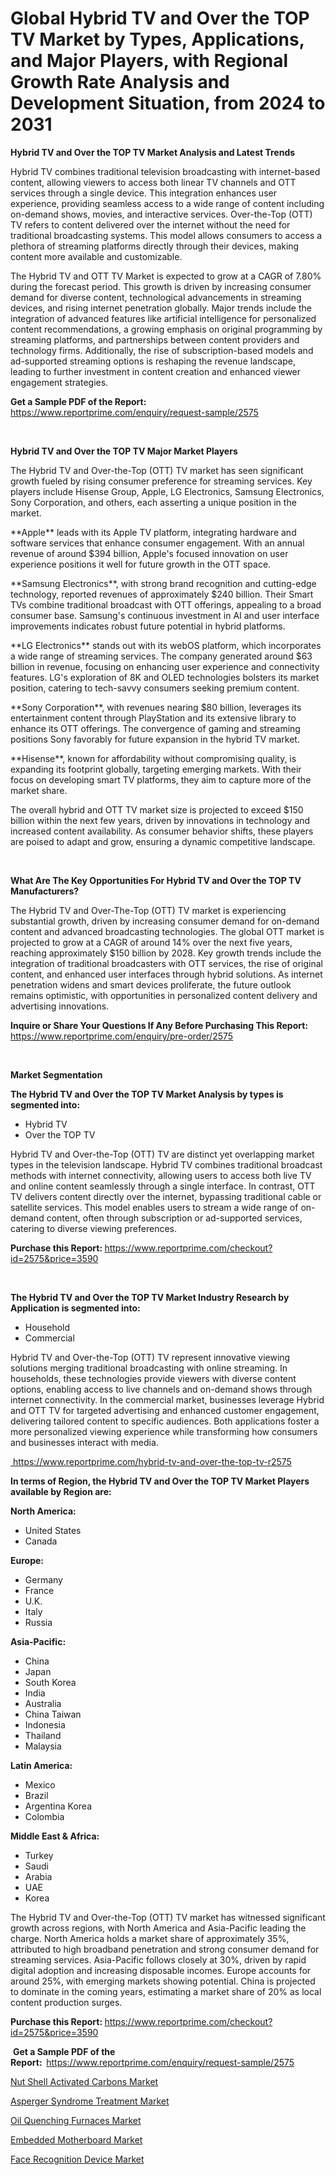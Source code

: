 <p><h1>Global Hybrid TV and Over the TOP TV Market by Types, Applications, and Major Players, with Regional Growth Rate Analysis and Development Situation, from 2024 to 2031</h1></p><p><strong>Hybrid TV and Over the TOP TV Market Analysis and Latest Trends</strong></p>
<p><p>Hybrid TV combines traditional television broadcasting with internet-based content, allowing viewers to access both linear TV channels and OTT services through a single device. This integration enhances user experience, providing seamless access to a wide range of content including on-demand shows, movies, and interactive services. Over-the-Top (OTT) TV refers to content delivered over the internet without the need for traditional broadcasting systems. This model allows consumers to access a plethora of streaming platforms directly through their devices, making content more available and customizable.</p><p>The Hybrid TV and OTT TV Market is expected to grow at a CAGR of 7.80% during the forecast period. This growth is driven by increasing consumer demand for diverse content, technological advancements in streaming devices, and rising internet penetration globally. Major trends include the integration of advanced features like artificial intelligence for personalized content recommendations, a growing emphasis on original programming by streaming platforms, and partnerships between content providers and technology firms. Additionally, the rise of subscription-based models and ad-supported streaming options is reshaping the revenue landscape, leading to further investment in content creation and enhanced viewer engagement strategies.</p></p>
<p><strong>Get a Sample PDF of the Report:&nbsp;</strong> <a href="https://www.reportprime.com/enquiry/request-sample/2575">https://www.reportprime.com/enquiry/request-sample/2575</a></p>
<p>&nbsp;</p>
<p><strong>Hybrid TV and Over the TOP TV Major Market Players</strong></p>
<p><p>The Hybrid TV and Over-the-Top (OTT) TV market has seen significant growth fueled by rising consumer preference for streaming services. Key players include Hisense Group, Apple, LG Electronics, Samsung Electronics, Sony Corporation, and others, each asserting a unique position in the market.</p><p>**Apple** leads with its Apple TV platform, integrating hardware and software services that enhance consumer engagement. With an annual revenue of around $394 billion, Apple's focused innovation on user experience positions it well for future growth in the OTT space.</p><p>**Samsung Electronics**, with strong brand recognition and cutting-edge technology, reported revenues of approximately $240 billion. Their Smart TVs combine traditional broadcast with OTT offerings, appealing to a broad consumer base. Samsung's continuous investment in AI and user interface improvements indicates robust future potential in hybrid platforms.</p><p>**LG Electronics** stands out with its webOS platform, which incorporates a wide range of streaming services. The company generated around $63 billion in revenue, focusing on enhancing user experience and connectivity features. LG's exploration of 8K and OLED technologies bolsters its market position, catering to tech-savvy consumers seeking premium content.</p><p>**Sony Corporation**, with revenues nearing $80 billion, leverages its entertainment content through PlayStation and its extensive library to enhance its OTT offerings. The convergence of gaming and streaming positions Sony favorably for future expansion in the hybrid TV market.</p><p>**Hisense**, known for affordability without compromising quality, is expanding its footprint globally, targeting emerging markets. With their focus on developing smart TV platforms, they aim to capture more of the market share.</p><p>The overall hybrid and OTT TV market size is projected to exceed $150 billion within the next few years, driven by innovations in technology and increased content availability. As consumer behavior shifts, these players are poised to adapt and grow, ensuring a dynamic competitive landscape.</p></p>
<p>&nbsp;</p>
<p><strong>What Are The Key Opportunities For Hybrid TV and Over the TOP TV Manufacturers?</strong></p>
<p><p>The Hybrid TV and Over-The-Top (OTT) TV market is experiencing substantial growth, driven by increasing consumer demand for on-demand content and advanced broadcasting technologies. The global OTT market is projected to grow at a CAGR of around 14% over the next five years, reaching approximately $150 billion by 2028. Key growth trends include the integration of traditional broadcasters with OTT services, the rise of original content, and enhanced user interfaces through hybrid solutions. As internet penetration widens and smart devices proliferate, the future outlook remains optimistic, with opportunities in personalized content delivery and advertising innovations.</p></p>
<p><strong>Inquire or Share Your Questions If Any Before Purchasing This Report:</strong> <a href="https://www.reportprime.com/enquiry/pre-order/2575">https://www.reportprime.com/enquiry/pre-order/2575</a></p>
<p>&nbsp;</p>
<p><strong>Market Segmentation</strong></p>
<p><strong>The Hybrid TV and Over the TOP TV Market Analysis by types is segmented into:</strong></p>
<p><ul><li>Hybrid TV</li><li>Over the TOP TV</li></ul></p>
<p><p>Hybrid TV and Over-the-Top (OTT) TV are distinct yet overlapping market types in the television landscape. Hybrid TV combines traditional broadcast methods with internet connectivity, allowing users to access both live TV and online content seamlessly through a single interface. In contrast, OTT TV delivers content directly over the internet, bypassing traditional cable or satellite services. This model enables users to stream a wide range of on-demand content, often through subscription or ad-supported services, catering to diverse viewing preferences.</p></p>
<p><strong>Purchase this Report:&nbsp;</strong><a href="https://www.reportprime.com/checkout?id=2575&price=3590">https://www.reportprime.com/checkout?id=2575&price=3590</a></p>
<p>&nbsp;</p>
<p><strong>The Hybrid TV and Over the TOP TV Market Industry Research by Application is segmented into:</strong></p>
<p><ul><li>Household</li><li>Commercial</li></ul></p>
<p><p>Hybrid TV and Over-the-Top (OTT) TV represent innovative viewing solutions merging traditional broadcasting with online streaming. In households, these technologies provide viewers with diverse content options, enabling access to live channels and on-demand shows through internet connectivity. In the commercial market, businesses leverage Hybrid and OTT TV for targeted advertising and enhanced customer engagement, delivering tailored content to specific audiences. Both applications foster a more personalized viewing experience while transforming how consumers and businesses interact with media.</p></p>
<p><a href="https://www.reportprime.com/hybrid-tv-and-over-the-top-tv-r2575">&nbsp;https://www.reportprime.com/hybrid-tv-and-over-the-top-tv-r2575</a></p>
<p><strong>In terms of Region, the Hybrid TV and Over the TOP TV Market Players available by Region are:</strong></p>
<p>
    <p> <strong> North America: </strong>
        <ul>
            <li>United States</li>
            <li>Canada</li>
        </ul>
        </p> 
    <p> <strong> Europe: </strong>
        <ul>
            <li>Germany</li>
            <li>France</li>
            <li>U.K.</li>
            <li>Italy</li>
            <li>Russia</li>
        </ul>
        </p> 
    <p> <strong> Asia-Pacific: </strong>
        <ul>
            <li>China</li>
            <li>Japan</li>
            <li>South Korea</li>
            <li>India</li>
            <li>Australia</li>
            <li>China Taiwan</li>
            <li>Indonesia</li>
            <li>Thailand</li>
            <li>Malaysia</li>
        </ul>
        </p> 
    <p> <strong> Latin America: </strong>
        <ul>
            <li>Mexico</li>
            <li>Brazil</li>
            <li>Argentina Korea</li>
            <li>Colombia</li>
        </ul>
        </p> 
    <p> <strong> Middle East & Africa: </strong>
        <ul>
            <li>Turkey</li>
            <li>Saudi</li>
            <li>Arabia</li>
            <li>UAE</li>
            <li>Korea</li>
        </ul>
    </p>
    </p>
<p><p>The Hybrid TV and Over-the-Top (OTT) TV market has witnessed significant growth across regions, with North America and Asia-Pacific leading the charge. North America holds a market share of approximately 35%, attributed to high broadband penetration and strong consumer demand for streaming services. Asia-Pacific follows closely at 30%, driven by rapid digital adoption and increasing disposable incomes. Europe accounts for around 25%, with emerging markets showing potential. China is projected to dominate in the coming years, estimating a market share of 20% as local content production surges.</p></p>
<p><strong>Purchase this Report: </strong><a href="https://www.reportprime.com/checkout?id=2575&price=3590">https://www.reportprime.com/checkout?id=2575&price=3590</a></p>
<p>&nbsp;<strong>Get a Sample PDF of the Report:&nbsp;&nbsp;</strong><a href="https://www.reportprime.com/enquiry/request-sample/2575">https://www.reportprime.com/enquiry/request-sample/2575</a></p>
<p><strong></strong></p>
<p><p><a href="https://issuu.com/reportprime-2/docs/nut-shell-activated-carbons-market-_375db63a27cd7a">Nut Shell Activated Carbons Market</a></p><p><a href="https://www.linkedin.com/pulse/asperger-syndrome-treatment-market-outlook-complete-industry-5qgne?trackingId=6UOWFUlbQzmPwyJNcwZ5%2FA%3D%3D">Asperger Syndrome Treatment Market</a></p><p><a href="https://issuu.com/reportprime-2/docs/oil-quenching-furnaces-market-size-_d15af163b27bab">Oil Quenching Furnaces Market</a></p><p><a href="https://www.linkedin.com/pulse/embedded-motherboard-market-size-share-growth-analysis-type-0yghf?trackingId=m0WTxXiKRc6kcI3BNIQL3w%3D%3D">Embedded Motherboard Market</a></p><p><a href="https://www.linkedin.com/pulse/global-face-recognition-device-market-trends-analysis-future-zmnvf?trackingId=wtsFC8f%2FSl%2B2tT%2FeIB6mmg%3D%3D">Face Recognition Device Market</a></p></p>